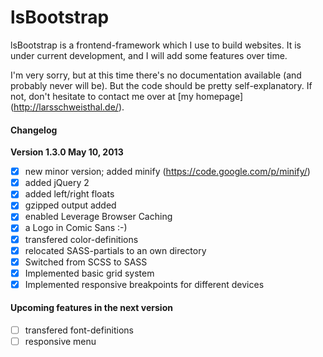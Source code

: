 # lsBootstrap

lsBootstrap is a frontend-framework which I use to build websites. It is under
current development, and I will add some features over time.

I'm very sorry, but at this time there's no documentation available (and
probably never will be). But the code should be pretty self-explanatory. If not,
don't hesitate to contact me over at [my homepage] (http://larsschweisthal.de/).

#### Changelog

**Version 1.3.0 May 10, 2013**

- [x] new minor version; added minify (https://code.google.com/p/minify/)
- [x] added jQuery 2
- [x] added left/right floats
- [x] gzipped output added
- [x] enabled Leverage Browser Caching
- [x] a Logo in Comic Sans :-)
- [x] transfered color-definitions
- [x] relocated SASS-partials to an own directory
- [x] Switched from SCSS to SASS
- [x] Implemented basic grid system
- [x] Implemented responsive breakpoints for different devices

#### Upcoming features in the next version

- [ ] transfered font-definitions
- [ ] responsive menu